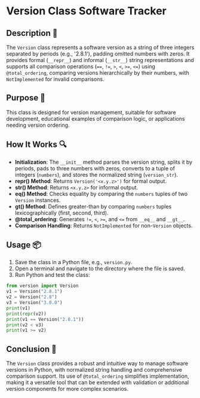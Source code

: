 # Version Class Software Tracker

## Description 📝

The `Version` class represents a software version as a string of three integers separated by periods (e.g., '2.8.1'), padding omitted numbers with zeros.
It provides formal (`__repr__`) and informal (`__str__`) string representations and supports all comparison operations (`==`, `!=`, `>`, `<`, `>=`, `<=`) using `@total_ordering`, comparing versions hierarchically by their numbers, with `NotImplemented` for invalid comparisons.

## Purpose 🎯

This class is designed for version management, suitable for software development, educational examples of comparison logic, or applications needing version ordering.

## How It Works 🔍

-   **Initialization**: The `__init__` method parses the version string, splits it by periods, pads to three numbers with zeros, converts to a tuple of integers (`numbers`), and stores the normalized string (`version_str`).
-   ****repr**() Method**: Returns `Version('<x.y.z>')` for formal output.
-   ****str**() Method**: Returns `<x.y.z>` for informal output.
-   ****eq**() Method**: Checks equality by comparing the `numbers` tuples of two `Version` instances.
-   ****gt**() Method**: Defines greater-than by comparing `numbers` tuples lexicographically (first, second, third).
-   **@total_ordering**: Generates `!=`, `<`, `>=`, and `<=` from `__eq__` and `__gt__`.
-   **Comparison Handling**: Returns `NotImplemented` for non-`Version` objects.

## Usage 📦

1. Save the class in a Python file, e.g., `version.py`.
2. Open a terminal and navigate to the directory where the file is saved.
3. Run Python and test the class:

```python
from version import Version
v1 = Version("2.8.1")
v2 = Version("2.8")
v3 = Version("3.0.0")
print(v1)
print(repr(v2))
print(v1 == Version("2.8.1"))
print(v2 < v3)
print(v1 >= v2)
```

## Conclusion 🚀

The `Version` class provides a robust and intuitive way to manage software versions in Python, with normalized string handling and comprehensive comparison support.
Its use of `@total_ordering` simplifies implementation, making it a versatile tool that can be extended with validation or additional version components for more complex scenarios.

